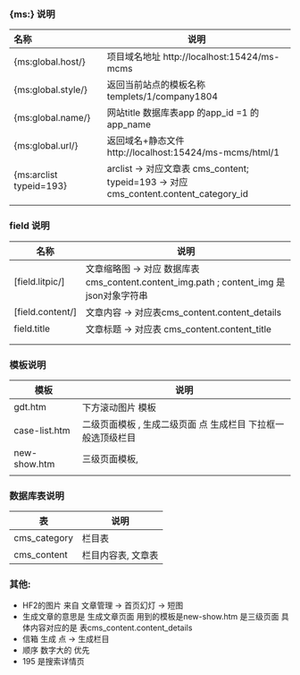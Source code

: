 ### {ms:} 说明

| 名称                    | 说明                                                         |
| :---------------------- | ------------------------------------------------------------ |
| {ms:global.host/}       | 项目域名地址 http://localhost:15424/ms-mcms                  |
| {ms:global.style/}      | 返回当前站点的模板名称  templets/1/company1804               |
| {ms:global.name/}       | 网站title 数据库表app 的app_id =1 的 app_name                |
| {ms:global.url/}        | 返回域名+静态文件 http://localhost:15424/ms-mcms/html/1      |
| {ms:arclist typeid=193} | arclist -> 对应文章表 cms_content;</br>typeid=193 -> 对应 cms_content.content_category_id |
|                         |                                                              |

### field 说明


| 名称             | 说明                                                         |
| ---------------- | ------------------------------------------------------------ |
| [field.litpic/]  | 文章缩略图 -> 对应 数据库表cms_content.content_img.path ; content_img 是json对象字符串 |
| [field.content/] | 文章内容 -> 对应表cms_content.content_details                |
| field.title      | 文章标题 -> 对应表 cms_content.content_title                 |
|                  |                                                              |
|                  |                                                              |



### 模板说明


| 模板          | 说明                                                         |
| ------------- | ------------------------------------------------------------ |
| gdt.htm       | 下方滚动图片 模板                                            |
| case-list.htm | 二级页面模板 , 生成二级页面 点 生成栏目 下拉框一般选顶级栏目 |
| new-show.htm  | 三级页面模板,                                                |
|               |                                                              |



### 数据库表说明

| 表           | 说明               |
| ------------ | ------------------ |
| cms_category | 栏目表             |
| cms_content  | 栏目内容表, 文章表 |





### 其他: 

- HF2的图片 来自 文章管理 -> 首页幻灯 -> 短图
- 生成文章的意思是 生成文章页面 用到的模板是new-show.htm 是三级页面 具体内容对应的是 表cms_content.content_details
- 信箱 生成 点 -> 生成栏目
- 顺序 数字大的 优先
- 195 是搜索详情页